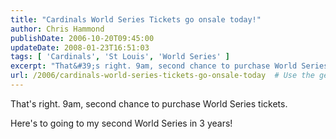 ```yaml
---
title: "Cardinals World Series Tickets go onsale today!"
author: Chris Hammond
publishDate: 2006-10-20T09:45:00
updateDate: 2008-01-23T16:51:03
tags: [ 'Cardinals', 'St Louis', 'World Series' ]
excerpt: "That&#39;s right. 9am, second chance to purchase World Series tickets. Here&#39;s to going to my second World Series in 3..."
url: /2006/cardinals-world-series-tickets-go-onsale-today  # Use the generated URL with year
---
```

<p>That&#39;s right. 9am, second chance to purchase World Series tickets. </p><p>Here&#39;s to going to my second World Series in 3 years!</p>
